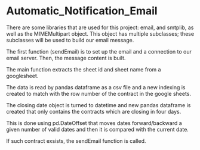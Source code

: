 # Automatic_Notification_Email

There are some libraries that are used for this project: email, and smtplib, as well as the MIMEMultipart object. This object has multiple subclasses; these subclasses will be used to build our email message. 

The first function (sendEmail) is to set up the email and a connection to our email server. Then, the message content is built. 

The main function extracts the sheet id and sheet name from a googlesheet. 

The data is read by pandas dataframe as a csv file and a new indexing is created to match with the row number of the contract in the google sheets. 

The closing date object is turned to datetime and new pandas dataframe is created that only contains the contracts which are closing in four days.

This is done using pd.DateOffset that moves dates forward/backward a given number of valid dates and then it is compared with the current date.

If such contract exsists, the sendEmail function is called.
